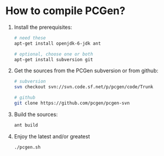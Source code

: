 How to compile PCGen?
=====================

1. Install the prerequisites:

    ```bash
    # need these
    apt-get install openjdk-6-jdk ant
    
    # optional, choose one or both
    apt-get install subversion git
    ```

2. Get the sources from the PCGen subversion or from github:

    ```bash
    # subversion
    svn checkout svn://svn.code.sf.net/p/pcgen/code/Trunk
    ```

    ```bash
    # github
    git clone https://github.com/pcgen/pcgen-svn
    ```

3. Build the sources:

    ```bash
    ant build
    ```

4. Enjoy the latest and/or greatest

   ```bash
   ./pcgen.sh
   ```
